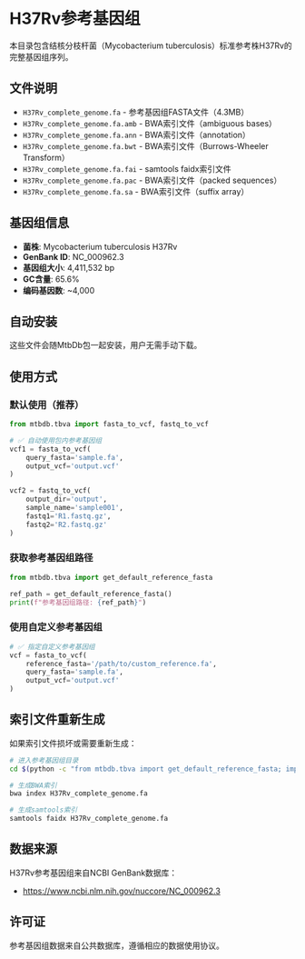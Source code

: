 # H37Rv参考基因组

本目录包含结核分枝杆菌（Mycobacterium tuberculosis）标准参考株H37Rv的完整基因组序列。

## 文件说明

- `H37Rv_complete_genome.fa` - 参考基因组FASTA文件（4.3MB）
- `H37Rv_complete_genome.fa.amb` - BWA索引文件（ambiguous bases）
- `H37Rv_complete_genome.fa.ann` - BWA索引文件（annotation）
- `H37Rv_complete_genome.fa.bwt` - BWA索引文件（Burrows-Wheeler Transform）
- `H37Rv_complete_genome.fa.fai` - samtools faidx索引文件
- `H37Rv_complete_genome.fa.pac` - BWA索引文件（packed sequences）
- `H37Rv_complete_genome.fa.sa` - BWA索引文件（suffix array）

## 基因组信息

- **菌株**: Mycobacterium tuberculosis H37Rv
- **GenBank ID**: NC_000962.3
- **基因组大小**: 4,411,532 bp
- **GC含量**: 65.6%
- **编码基因数**: ~4,000

## 自动安装

这些文件会随MtbDb包一起安装，用户无需手动下载。

## 使用方式

### 默认使用（推荐）

```python
from mtbdb.tbva import fasta_to_vcf, fastq_to_vcf

# ✅ 自动使用包内参考基因组
vcf1 = fasta_to_vcf(
    query_fasta='sample.fa',
    output_vcf='output.vcf'
)

vcf2 = fastq_to_vcf(
    output_dir='output',
    sample_name='sample001',
    fastq1='R1.fastq.gz',
    fastq2='R2.fastq.gz'
)
```

### 获取参考基因组路径

```python
from mtbdb.tbva import get_default_reference_fasta

ref_path = get_default_reference_fasta()
print(f"参考基因组路径: {ref_path}")
```

### 使用自定义参考基因组

```python
# ✅ 指定自定义参考基因组
vcf = fasta_to_vcf(
    reference_fasta='/path/to/custom_reference.fa',
    query_fasta='sample.fa',
    output_vcf='output.vcf'
)
```

## 索引文件重新生成

如果索引文件损坏或需要重新生成：

```bash
# 进入参考基因组目录
cd $(python -c "from mtbdb.tbva import get_default_reference_fasta; import os; print(os.path.dirname(get_default_reference_fasta()))")

# 生成BWA索引
bwa index H37Rv_complete_genome.fa

# 生成samtools索引
samtools faidx H37Rv_complete_genome.fa
```

## 数据来源

H37Rv参考基因组来自NCBI GenBank数据库：
- https://www.ncbi.nlm.nih.gov/nuccore/NC_000962.3

## 许可证

参考基因组数据来自公共数据库，遵循相应的数据使用协议。
